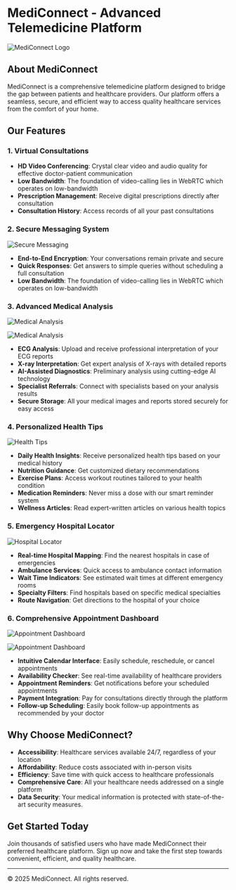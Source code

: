 # MediConnect - Advanced Telemedicine Platform

![MediConnect Logo](./assets/dashboard.png)

## About MediConnect

MediConnect is a comprehensive telemedicine platform designed to bridge the gap between patients and healthcare providers. Our platform offers a seamless, secure, and efficient way to access quality healthcare services from the comfort of your home.

## Our Features

### 1. Virtual Consultations

- **HD Video Conferencing**: Crystal clear video and audio quality for effective doctor-patient communication
- **Low Bandwidth**: The foundation of video-calling lies in WebRTC which operates on low-bandwidth
- **Prescription Management**: Receive digital prescriptions directly after consultation
- **Consultation History**: Access records of all your past consultations

### 2. Secure Messaging System

![Secure Messaging](./assets/chat_app.png)

- **End-to-End Encryption**: Your conversations remain private and secure
- **Quick Responses**: Get answers to simple queries without scheduling a full consultation
- **Low Bandwidth**: The foundation of video-calling lies in WebRTC which operates on low-bandwidth

### 3. Advanced Medical Analysis

![Medical Analysis](./assets/xray.png)

![Medical Analysis](./assets/ecg.png)

- **ECG Analysis**: Upload and receive professional interpretation of your ECG reports
- **X-ray Interpretation**: Get expert analysis of X-rays with detailed reports
- **AI-Assisted Diagnostics**: Preliminary analysis using cutting-edge AI technology
- **Specialist Referrals**: Connect with specialists based on your analysis results
- **Secure Storage**: All your medical images and reports stored securely for easy access

### 4. Personalized Health Tips

![Health Tips](./assets/health_tips.png)

- **Daily Health Insights**: Receive personalized health tips based on your medical history
- **Nutrition Guidance**: Get customized dietary recommendations
- **Exercise Plans**: Access workout routines tailored to your health condition
- **Medication Reminders**: Never miss a dose with our smart reminder system
- **Wellness Articles**: Read expert-written articles on various health topics

### 5. Emergency Hospital Locator

![Hospital Locator](./assets/emergency.png)

- **Real-time Hospital Mapping**: Find the nearest hospitals in case of emergencies
- **Ambulance Services**: Quick access to ambulance contact information
- **Wait Time Indicators**: See estimated wait times at different emergency rooms
- **Specialty Filters**: Find hospitals based on specific medical specialties
- **Route Navigation**: Get directions to the hospital of your choice

### 6. Comprehensive Appointment Dashboard

![Appointment Dashboard](./assets/appointments.png)

![Appointment Dashboard](./assets/my_appointments.png)

- **Intuitive Calendar Interface**: Easily schedule, reschedule, or cancel appointments
- **Availability Checker**: See real-time availability of healthcare providers
- **Appointment Reminders**: Get notifications before your scheduled appointments
- **Payment Integration**: Pay for consultations directly through the platform
- **Follow-up Scheduling**: Easily book follow-up appointments as recommended by your doctor

## Why Choose MediConnect?

- **Accessibility**: Healthcare services available 24/7, regardless of your location
- **Affordability**: Reduce costs associated with in-person visits
- **Efficiency**: Save time with quick access to healthcare professionals
- **Comprehensive Care**: All your healthcare needs addressed on a single platform
- **Data Security**: Your medical information is protected with state-of-the-art security measures.

## Get Started Today

Join thousands of satisfied users who have made MediConnect their preferred healthcare platform. Sign up now and take the first step towards convenient, efficient, and quality healthcare.

---

© 2025 MediConnect. All rights reserved.
